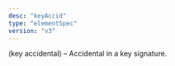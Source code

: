 ```yaml
---
desc: "keyAccid"
type: "elementSpec"
version: "v3"
---
```


(key accidental) – Accidental in a key signature.